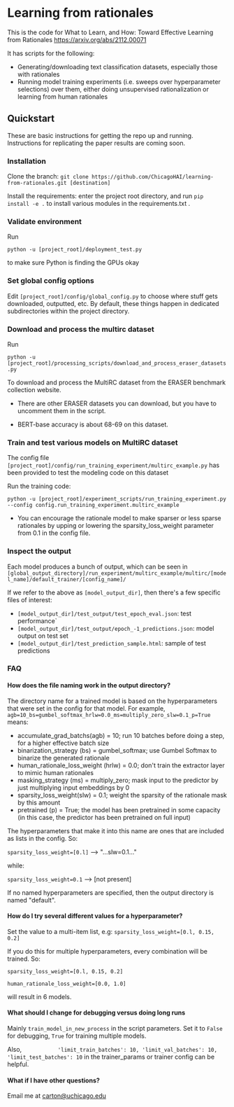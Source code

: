 # Learning from rationales

This is the code for What to Learn, and How: Toward Effective Learning from Rationales
 https://arxiv.org/abs/2112.00071
 
 It has scripts for the following:
 * Generating/downloading text classification datasets, especially those with rationales
 * Running model training experiments (i.e. sweeps over hyperparameter selections) over them, either doing unsupervised rationalization or learning from human rationales
 


## Quickstart

These are basic instructions for getting the repo up and running. Instructions for replicating the paper results are coming soon. 

### Installation

Clone the branch:
`git clone https://github.com/ChicagoHAI/learning-from-rationales.git [destination]`
 
Install the requirements: enter the project root directory, and run `pip install -e .` to install various modules in the requirements.txt .

### Validate environment

Run 

`python -u [project_root]/deployment_test.py` 

to make sure Python is finding the GPUs okay

### Set global config options

Edit `[project_root]/config/global_config.py` to choose where stuff gets downloaded, outputted, etc. By default, these things happen in dedicated subdirectories within the project directory. 

### Download and process the multirc dataset

Run 

`python -u [project_root]/processing_scripts/download_and_process_eraser_datasets.py`

To download and process the MultiRC dataset from the ERASER benchmark collection website. 

* There are other ERASER datasets you can download, but you have to uncomment them in the script. 

* BERT-base accuracy is about 68-69 on this dataset. 

### Train and test various models on MultiRC dataset

The config file `[project_root]/config/run_training_experiment/multirc_example.py` has been provided to test the modeling code on this dataset

Run the training code:

`python -u [project_root]/experiment_scripts/run_training_experiment.py --config config.run_training_experiment.multirc_example`


* You can encourage the rationale model to make sparser or less sparse rationales by upping or lowering the sparsity_loss_weight parameter from 0.1 in the config file. 


### Inspect the output

Each model produces a bunch of output, which can be seen in `[global_output_directory]/run_experiment/multirc_example/multirc/[model_name]/default_trainer/[config_name]/`

If we refer to the above as `[model_output_dir]`, then there's a few specific files of interest:
 * `[model_output_dir]/test_output/test_epoch_eval.json`: test performance`
 * `[model_output_dir]/test_output/epoch_-1_predictions.json`: model output on test set
 * `[model_output_dir]/test_prediction_sample.html`: sample of test predictions
 
 
 ### FAQ
 #### How does the file naming work in the output directory?
  
  The directory name for a trained model is based on the hyperparameters that were set in the config for that model. For example, `agb=10_bs=gumbel_softmax_hrlw=0.0_ms=multiply_zero_slw=0.1_p=True` means:
   
   * accumulate_grad_batchs(agb) = 10; run 10 batches before doing a step, for a higher effective batch size
   * binarization_strategy (bs) = gumbel_softmax; use Gumbel Softmax to binarize the generated rationale
   * human_rationale_loss_weight (hrlw) = 0.0; don't train the extractor layer to mimic human rationales
   * masking_strategy (ms) = multiply_zero; mask input to the predictor by just multiplying input embeddings by 0
   * sparsity_loss_weight(slw) = 0.1; weight the sparsity of the rationale mask by this amount
   * pretrained (p) = True; the model has been pretrained in some capacity (in this case, the predictor has been pretrained on full input)
   
 The hyperparameters that make it into this name are ones that are included as lists in the config. So:
 
 `sparsity_loss_weight=[0.l]` --> "...slw=0.1..."
 
 while:
 
 `sparsity_loss_weight=0.1` --> [not present]
 
 If no named hyperparameters are specified, then the output directory is named "default". 
 
 #### How do I try several different values for a hyperparameter?
 
 Set the value to a multi-item list, e.g: 
  `sparsity_loss_weight=[0.l, 0.15, 0.2]` 
  
  If you do this for multiple hyperparameters, every combination will be trained. So:
  
   `sparsity_loss_weight=[0.l, 0.15, 0.2]` 
   
`human_rationale_loss_weight=[0.0, 1.0]` 

will result in 6 models. 

#### What should I change for debugging versus doing long runs

Mainly `train_model_in_new_process` in the script parameters. Set it to `False` for debugging, `True` for training multiple models. 

Also, 
`			
'limit_train_batches': 10,
'limit_val_batches': 10,
'limit_test_batches': 10
`
in the trainer_params or trainer config can be helpful. 

#### What if I have other questions?

Email me at carton@uchicago.edu


